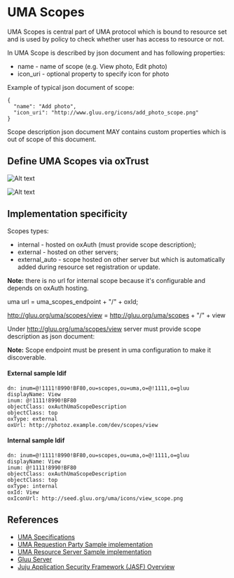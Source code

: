 # UMA Scopes

UMA Scopes is central part of UMA protocol which is bound to resource set and is used by policy to check whether user has access to resource or not.

In UMA Scope is described by json document and has following properties:

- name - name of scope (e.g. View photo, Edit photo)
- icon_uri - optional property to specify icon for photo

Example of typical json document of scope:

```
{
  "name": "Add photo",
  "icon_uri": "http://www.gluu.org/icons/add_photo_scope.png"
}
```

Scope description json document MAY contains custom properties which is out of scope of this document.

## Define UMA Scopes via oxTrust

![Alt text](/img/uma/uma_oxtrust_scopes.png "UMA Scopes")

![Alt text](/img/uma/uma_oxtrust_scopes_add.png "UMA Scopes Add")

## Implementation specificity

Scopes types:

- internal - hosted on oxAuth (must provide scope description);
- external - hosted on other servers;
- external_auto - scope hosted on other server but which is automatically added during resource set registration or update.

**Note:** there is no url for internal scope because it's configurable and depends on oxAuth hosting.

uma url = uma_scopes_endpoint + "/" + oxId;

http://gluu.org/uma/scopes/view = http://gluu.org/uma/scopes + "/" + view

Under http://gluu.org/uma/scopes/view server must provide scope description as json document:

**Note:** Scope endpoint must be present in uma configuration to make it discoverable.

#### External sample ldif

```
dn: inum=@!1111!8990!BF80,ou=scopes,ou=uma,o=@!1111,o=gluu
displayName: View
inum: @!1111!8990!BF80
objectClass: oxAuthUmaScopeDescription
objectClass: top
oxType: external
oxUrl: http://photoz.example.com/dev/scopes/view
```

#### Internal sample ldif

```
dn: inum=@!1111!8990!BF80,ou=scopes,ou=uma,o=@!1111,o=gluu
displayName: View
inum: @!1111!8990!BF80
objectClass: oxAuthUmaScopeDescription
objectClass: top
oxType: internal
oxId: View
oxIconUrl: http://seed.gluu.org/uma/icons/view_scope.png
```

## References
- [UMA Specifications](http://kantarainitiative.org/confluence/display/uma/UMA+1.0+Core+Protocol)
- [UMA Requestion Party Sample implementation](https://svn.gluu.info/repository/openxdi/oxUmaDemo/RP/)
- [UMA Resource Server Sample implementation](https://svn.gluu.info/repository/openxdi/oxUmaDemo/RS/)
- [Gluu Server](http://gluu.org)
- [Juju Application Security Framework (JASF) Overview](http://www.gluu.co/juju-draft-overview)

[UMA]: http://kantarainitiative.org/confluence/display/uma/UMA+1.0+Core+Protocol